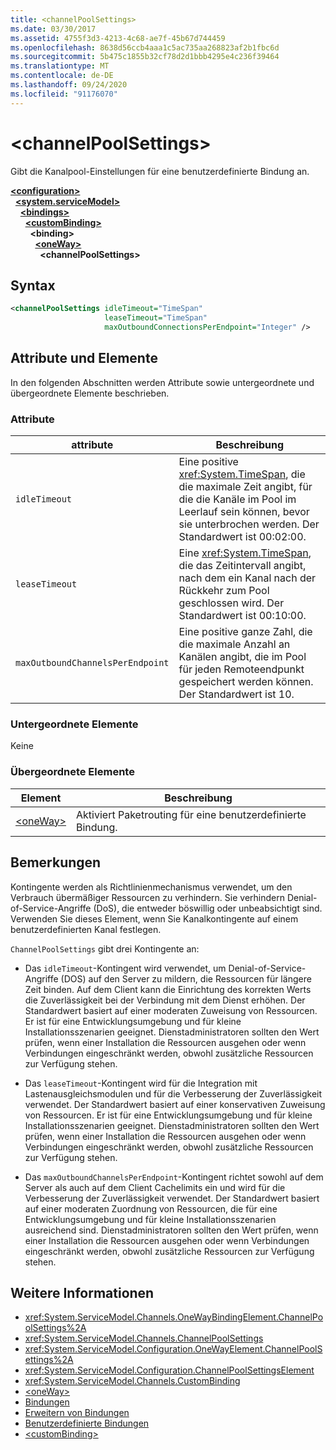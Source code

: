 ```yaml
---
title: <channelPoolSettings>
ms.date: 03/30/2017
ms.assetid: 4755f3d3-4213-4c68-ae7f-45b67d744459
ms.openlocfilehash: 8638d56ccb4aaa1c5ac735aa268823af2b1fbc6d
ms.sourcegitcommit: 5b475c1855b32cf78d2d1bbb4295e4c236f39464
ms.translationtype: MT
ms.contentlocale: de-DE
ms.lasthandoff: 09/24/2020
ms.locfileid: "91176070"
---
```

# \<channelPoolSettings>

Gibt die Kanalpool-Einstellungen für eine benutzerdefinierte Bindung an.  
  
[**\<configuration>**](../configuration-element.md)\
&nbsp;&nbsp;[**\<system.serviceModel>**](system-servicemodel.md)\
&nbsp;&nbsp;&nbsp;&nbsp;[**\<bindings>**](bindings.md)\
&nbsp;&nbsp;&nbsp;&nbsp;&nbsp;&nbsp;[**\<customBinding>**](custombinding.md)\
&nbsp;&nbsp;&nbsp;&nbsp;&nbsp;&nbsp;&nbsp;&nbsp;**\<binding>**\
&nbsp;&nbsp;&nbsp;&nbsp;&nbsp;&nbsp;&nbsp;&nbsp;&nbsp;&nbsp;[**\<oneWay>**](oneway.md)\
&nbsp;&nbsp;&nbsp;&nbsp;&nbsp;&nbsp;&nbsp;&nbsp;&nbsp;&nbsp;&nbsp;&nbsp;**\<channelPoolSettings>**  
  
## <a name="syntax"></a>Syntax  
  
```xml  
<channelPoolSettings idleTimeout="TimeSpan"
                     leaseTimeout="TimeSpan"
                     maxOutboundConnectionsPerEndpoint="Integer" />
```  
  
## <a name="attributes-and-elements"></a>Attribute und Elemente  

 In den folgenden Abschnitten werden Attribute sowie untergeordnete und übergeordnete Elemente beschrieben.  
  
### <a name="attributes"></a>Attribute  
  
|attribute|Beschreibung|  
|---------------|-----------------|  
|`idleTimeout`|Eine positive <xref:System.TimeSpan>, die die maximale Zeit angibt, für die die Kanäle im Pool im Leerlauf sein können, bevor sie unterbrochen werden. Der Standardwert ist 00:02:00.|  
|`leaseTimeout`|Eine <xref:System.TimeSpan>, die das Zeitintervall angibt, nach dem ein Kanal nach der Rückkehr zum Pool geschlossen wird. Der Standardwert ist 00:10:00.|  
|`maxOutboundChannelsPerEndpoint`|Eine positive ganze Zahl, die die maximale Anzahl an Kanälen angibt, die im Pool für jeden Remoteendpunkt gespeichert werden können. Der Standardwert ist 10.|  
  
### <a name="child-elements"></a>Untergeordnete Elemente  

 Keine  
  
### <a name="parent-elements"></a>Übergeordnete Elemente  
  
|Element|Beschreibung|  
|-------------|-----------------|  
|[\<oneWay>](oneway.md)|Aktiviert Paketrouting für eine benutzerdefinierte Bindung.|  
  
## <a name="remarks"></a>Bemerkungen  

 Kontingente werden als Richtlinienmechanismus verwendet, um den Verbrauch übermäßiger Ressourcen zu verhindern. Sie verhindern Denial-of-Service-Angriffe (DoS), die entweder böswillig oder unbeabsichtigt sind. Verwenden Sie dieses Element, wenn Sie Kanalkontingente auf einem benutzerdefinierten Kanal festlegen.  
  
 `ChannelPoolSettings` gibt drei Kontingente an:  
  
- Das `idleTimeout`-Kontingent wird verwendet, um Denial-of-Service-Angriffe (DOS) auf den Server zu mildern, die Ressourcen für längere Zeit binden. Auf dem Client kann die Einrichtung des korrekten Werts die Zuverlässigkeit bei der Verbindung mit dem Dienst erhöhen. Der Standardwert basiert auf einer moderaten Zuweisung von Ressourcen. Er ist für eine Entwicklungsumgebung und für kleine Installationsszenarien geeignet. Dienstadministratoren sollten den Wert prüfen, wenn einer Installation die Ressourcen ausgehen oder wenn Verbindungen eingeschränkt werden, obwohl zusätzliche Ressourcen zur Verfügung stehen.  
  
- Das `leaseTimeout`-Kontingent wird für die Integration mit Lastenausgleichsmodulen und für die Verbesserung der Zuverlässigkeit verwendet. Der Standardwert basiert auf einer konservativen Zuweisung von Ressourcen. Er ist für eine Entwicklungsumgebung und für kleine Installationsszenarien geeignet. Dienstadministratoren sollten den Wert prüfen, wenn einer Installation die Ressourcen ausgehen oder wenn Verbindungen eingeschränkt werden, obwohl zusätzliche Ressourcen zur Verfügung stehen.  
  
- Das `maxOutboundChannelsPerEndpoint`-Kontingent richtet sowohl auf dem Server als auch auf dem Client Cachelimits ein und wird für die Verbesserung der Zuverlässigkeit verwendet. Der Standardwert basiert auf einer moderaten Zuordnung von Ressourcen, die für eine Entwicklungsumgebung und für kleine Installationsszenarien ausreichend sind. Dienstadministratoren sollten den Wert prüfen, wenn einer Installation die Ressourcen ausgehen oder wenn Verbindungen eingeschränkt werden, obwohl zusätzliche Ressourcen zur Verfügung stehen.  
  
## <a name="see-also"></a>Weitere Informationen

- <xref:System.ServiceModel.Channels.OneWayBindingElement.ChannelPoolSettings%2A>
- <xref:System.ServiceModel.Channels.ChannelPoolSettings>
- <xref:System.ServiceModel.Configuration.OneWayElement.ChannelPoolSettings%2A>
- <xref:System.ServiceModel.Configuration.ChannelPoolSettingsElement>
- <xref:System.ServiceModel.Channels.CustomBinding>
- [\<oneWay>](oneway.md)
- [Bindungen](../../../wcf/bindings.md)
- [Erweitern von Bindungen](../../../wcf/extending/extending-bindings.md)
- [Benutzerdefinierte Bindungen](../../../wcf/extending/custom-bindings.md)
- [\<customBinding>](custombinding.md)
